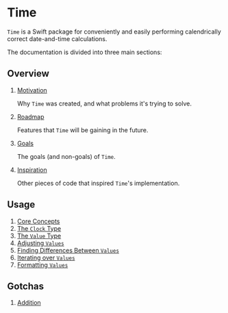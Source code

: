 # Time

`Time` is a Swift package for conveniently and easily performing calendrically correct date-and-time calculations.

The documentation is divided into three main sections:

## Overview

1. [Motivation](1-Overview/1-Motivation.md)

    Why `Time` was created, and what problems it's trying to solve.

2. [Roadmap](1-Overview/2-Roadmap.md)

    Features that `Time` will be gaining in the future.

3. [Goals](1-Overview/3-Goals.md)

    The goals (and non-goals) of `Time`.

4. [Inspiration](1-Overview/4-Inspiration.md)

    Other pieces of code that inspired `Time`'s implementation.

## Usage

1. [Core Concepts](2-Usage/1-Concepts.md)
2. [The `Clock` Type](2-Usage/2-Clock.md)
3. [The `Value` Type](2-Usage/3-Value.md)
4. [Adjusting `Values`](2-Usage/4-Adjusting.md)
5. [Finding Differences Between `Values`](2-Usage/5-Differences.md)
6. [Iterating over `Values`](2-Usage/6-Iteration.md)
7. [Formatting `Values`](2-Usage/7-Formatting.md)

## Gotchas

1. [Addition](3-Gotchas/1-Addition.md)
